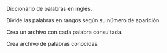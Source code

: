 Diccionario de palabras en inglés.

Divide las palabras en rangos según su número de aparición.

Crea un archivo con cada palabra consultada.

Crea archivo de palabras conocídas.
